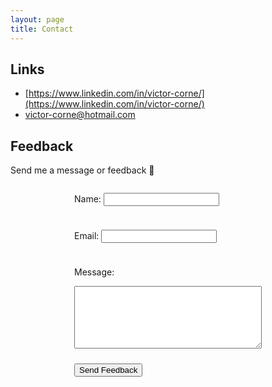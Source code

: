 ```yaml
---
layout: page
title: Contact
---
```


## Links
- [https://www.linkedin.com/in/victor-corne/](https://www.linkedin.com/in/victor-corne/)
- [victor-corne@hotmail.com](mailto:victor-corne@hotmail.com)

## Feedback
Send me a message or feedback 🤗

<form 
    action="https://formspree.io/f/movazowz"
    method="POST"
    >
  
  <label for="name">Name:</label>
  <input type="text" id="name" name="name" required>

  <label for="email">Email:</label>
  <input type="email" id="email" name="email" required>

  <label for="message">Message:</label>
  <textarea id="message" name="message" required></textarea>

  <button type="submit">Send Feedback</button>
</form>

<style>
    form {
    display: flex;
    flex-direction: column;
    max-width: 300px;
    margin: 0 auto;
    }
    label, input, textarea, button {
    margin-bottom: 10px;
    }
    textarea {
    height: 100px;
    }
</style>
